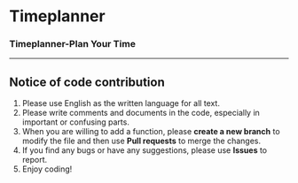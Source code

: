 #                                    Timeplanner
### Timeplanner-Plan Your Time
* * *
## Notice of code contribution
1. Please use English as the written language for all text.
2. Please write comments and documents in the code, especially in important or confusing parts.
3. When you are willing to add a function, please **create a new branch** to modify the file and then use **Pull requests** to merge the changes.
4. If you find any bugs or have any suggestions, please use **Issues** to report.
5. Enjoy coding!

